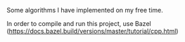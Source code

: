 Some algorithms I have implemented on my free time.

In order to compile and run this project, use Bazel (https://docs.bazel.build/versions/master/tutorial/cpp.html)
